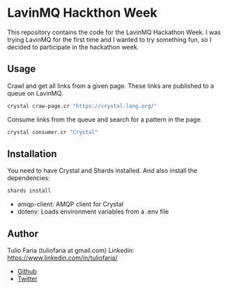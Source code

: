 # LavinMQ Hackthon Week

This repository contains the code for the LavinMQ Hackathon Week. I was trying LavinMQ for the first time and I wanted to try something fun, so I decided to participate in the hackathon week.

## Usage

Crawl and get all links from a given page. These links are published to a queue on LavinMQ.

```bash
crystal craw-page.cr "https://crystal-lang.org/"
```

Consume links from the queue and search for a pattern in the page.

```bash
crystal consumer.cr "Crystal"
```

## Installation

You need to have Crystal and Shards installed. And also install the dependencies:

```bash
shards install
```

- amqp-client: AMQP client for Crystal
- dotenv: Loads environment variables from a .env file

## Author

Tulio Faria (tuliofaria at gmail.com)
Linkedin: https://www.linkedin.com/in/tuliofaria/

- [Github](https://github.com/tuliofaria)
- [Twitter](https://twitter.com/tuliofaria)
